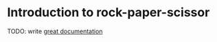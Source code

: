 # Introduction to rock-paper-scissor

TODO: write [great documentation](http://jacobian.org/writing/what-to-write/)
